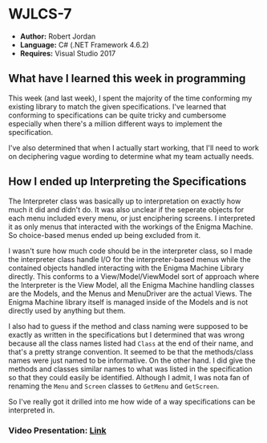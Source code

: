 # WJLCS-7

* **Author:** Robert Jordan
* **Language:** C# (.NET Framework 4.6.2)
* **Requires:** Visual Studio 2017

## What have I learned this week in programming

This week (and last week), I spent the majority of the time conforming my existing library to match the given specifications. I've learned that conforming to specifications can be quite tricky and cumbersome especially when there's a million different ways to implement the specification.

I've also determined that when I actually start working, that I'll need to work on deciphering vague wording to determine what my team actually needs.

## How I ended up Interpreting the Specifications

The Interpreter class was basically up to interpretation on exactly how much it did and didn't do. It was also unclear if the seperate objects for each menu included every menu, or just enciphering screens. I interpreted it as only menus that interacted with the workings of the Enigma Machine. So choice-based menus ended up being excluded from it.

I wasn't sure how much code should be in the interpreter class, so I made the interpreter class handle I/O for the interpreter-based menus while the contained objects handled interacting with the Enigma Machine Library directly. This conforms to a View/Model/ViewModel sort of approach where the Interpreter is the View Model, all the Enigma Machine handling classes are the Models, and the Menus and MenuDriver are the actual Views. The Enigma Machine library itself is managed inside of the Models and is not directly used by anything but them.

I also had to guess if the method and class naming were supposed to be exactly as written in the specifications but I determined that was wrong because all the class names listed had `Class` at the end of their name, and that's a pretty strange convention. It seemed to be that the methods/class names were just named to be informative. On the other hand. I did give the methods and classes similar names to what was listed in the specification so that they could easily be identified. Although I admit, I was nota fan of renaming the `Menu` and `Screen` classes to `GetMenu` and `GetScreen`.

So I've really got it drilled into me how wide of a way specifications can be interpreted in.

### Video Presentation: [Link](https://www.youtube.com/watch?v=OoEn1ZfVi9M)
